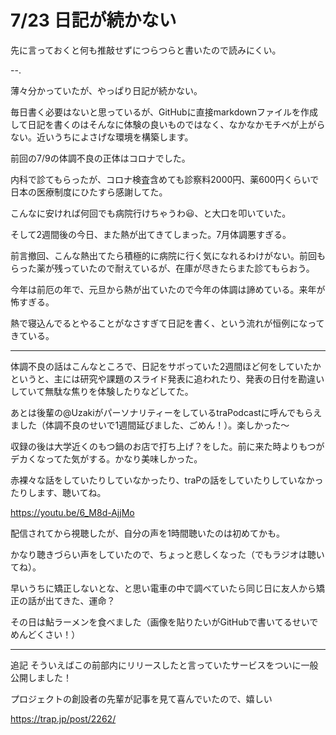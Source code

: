 # 7/23 日記が続かない

先に言っておくと何も推敲せずにつらつらと書いたので読みにくい。

--.

薄々分かっていたが、やっぱり日記が続かない。

毎日書く必要はないと思っているが、GitHubに直接markdownファイルを作成して日記を書くのはそんなに体験の良いものではなく、なかなかモチベが上がらない。近いうちによさげな環境を構築します。

前回の7/9の体調不良の正体はコロナでした。

内科で診てもらったが、コロナ検査含めても診察料2000円、薬600円くらいで日本の医療制度にひたすら感謝してた。

こんなに安ければ何回でも病院行けちゃうわ😃、と大口を叩いていた。

そして2週間後の今日、また熱が出てきてしまった。7月体調悪すぎる。

前言撤回、こんな熱出てたら積極的に病院に行く気になれるわけがない。前回もらった薬が残っていたので耐えているが、在庫が尽きたらまた診てもらおう。

今年は前厄の年で、元旦から熱が出ていたので今年の体調は諦めている。来年が怖すぎる。

熱で寝込んでるとやることがなさすぎて日記を書く、という流れが恒例になってきている。

---

体調不良の話はこんなところで、日記をサボっていた2週間ほど何をしていたかというと、主には研究や課題のスライド発表に追われたり、発表の日付を勘違いしていて無駄な焦りを体験したりなどしてた。

あとは後輩の@UzakiがパーソナリティーをしているtraPodcastに呼んでもらえました（体調不良のせいで1週間延びました、ごめん！）。楽しかった〜

収録の後は大学近くのもつ鍋のお店で打ち上げ？をした。前に来た時よりもつがデカくなってた気がする。かなり美味しかった。

赤裸々な話をしていたりしていなかったり、traPの話をしていたりしていなかったりします、聴いてね。

https://youtu.be/6_M8d-AjjMo

配信されてから視聴したが、自分の声を1時間聴いたのは初めてかも。

かなり聴きづらい声をしていたので、ちょっと悲しくなった（でもラジオは聴いてね）。

早いうちに矯正しないとな、と思い電車の中で調べていたら同じ日に友人から矯正の話が出てきた、運命？

その日は鮎ラーメンを食べました（画像を貼りたいがGitHubで書いてるせいでめんどくさい！）

---

追記 そういえばこの前部内にリリースしたと言っていたサービスをついに一般公開しました！

プロジェクトの創設者の先輩が記事を見て喜んでいたので、嬉しい

https://trap.jp/post/2262/
